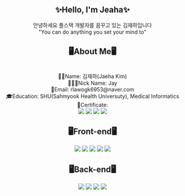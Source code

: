 <div align="center">

<h2>✨Hello, I'm Jeaha✨</h2>
안녕하세요 풀스택 개발자를 꿈꾸고 있는 김재하입니다<br />
"You can do anything you set your mind to"<br />

<h2>🖥️About Me🖥️</h2>
<br />
👦🏻Name: 김재하(Jaeha Kim)<br />
👨🏻‍💻Nick Name: Jay<br />
📧Email: rlawogk6953@naver.com<br />
🎓Education: SHU(Sahmyook Health Universuty), Medical Informatics<br />
🪪Certificate: <br />
<img src="https://img.shields.io/badge/Jay_1105-371D1E?style=flat&logo=kakaotalk&logoColor=FFCD00"/>
<img src="https://img.shields.io/badge/dev_jay1-E4405F?style=flat&logo=instagram&logoColor=white"/>
<img src="https://img.shields.io/badge/rlawogk6953@naver.com-03C75A?style=flat&logo=naver&logoColor=white"/>
<img src="https://img.shields.io/badge/rlawogk6953@gmail.com-EA4335?style=flat&logo=gmail&logoColor=white"/>

<h2>🖥️Front-end🖥️</h2>
<img src="https://img.shields.io/badge/HTML-E34F26?style=flat&logo=html5&logoColor=white"/>
<img src="https://img.shields.io/badge/CSS-1572B6?style=flat&logo=css3&logoColor=white"/>
<img src="https://img.shields.io/badge/JavaScript-F7DF1E?style=flat&logo=javascript&logoColor=white"/>
<img src="https://img.shields.io/badge/React-61DAFB?style=flat&logo=react&logoColor=white"/>
<img src="https://img.shields.io/badge/Node-RED-8F0000?style=flat&logo=nodered&logoColor=white"/>

<h2>🖥️Back-end🖥️</h2>
<img src="https://img.shields.io/badge/java-%23ED8B00.svg?style=flat&logo=java&logoColor=white"/>
<img src="https://img.shields.io/badge/Kotlin-7F52FF?style=flat&logo=kotlin&logoColor=white"/>
<img src="https://img.shields.io/badge/MySQL-4479A1?style=flat&logo=mysql&logoColor=white"/>
<img src="https://img.shields.io/badge/Oracle-F80000?style=flat&logo=oracle&logoColor=white"/>
